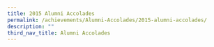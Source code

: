 ```yaml
---
title: 2015 Alumni Accolades
permalink: /achievements/Alumni-Accolades/2015-alumni-accolades/
description: ""
third_nav_title: Alumni Accolades
---
```


